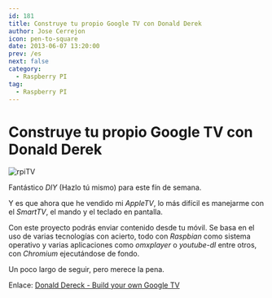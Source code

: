 ```yaml
---
id: 181
title: Construye tu propio Google TV con Donald Derek
author: Jose Cerrejon
icon: pen-to-square
date: 2013-06-07 13:20:00
prev: /es
next: false
category:
  - Raspberry PI
tag:
  - Raspberry PI
---
```


# Construye tu propio Google TV con Donald Derek

![rpiTV](/images/rpiTV.jpg)

Fantástico *DIY* (Hazlo tú mismo) para este fín de semana. 

Y es que ahora que he vendido mi *AppleTV*, lo más difícil es manejarme con el *SmartTV*, el mando y el teclado en pantalla.

Con este proyecto podrás enviar contenido desde tu móvil. Se basa en el uso de varias tecnologías con acierto, todo con *Raspbian* como sistema operativo y varias aplicaciones como *omxplayer* o *youtube-dl* entre otros, con *Chromium* ejecutándose de fondo.

Un poco largo de seguir, pero merece la pena.

Enlace: [Donald Dereck - Build your own Google TV](http://blog.donaldderek.com/2013/06/build-your-own-google-tv-using-raspberrypi-nodejs-and-socket-io/)